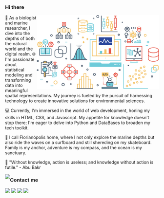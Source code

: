### Hi there

<img src="https://github.com/silveiratcl/images/blob/main/datascience.png" min-width="400px" max-width="400px" width="400px" align="right" alt="Computador"> 

<p align="left">

🌊 As a biologist and marine researcher, I dive into the depths of both the natural world and the digital realm. 🌐 I'm passionate about statistical modeling and transforming data into meaningful spatial representations. My journey is fueled by the pursuit of harnessing technology to create innovative solutions for environmental sciences.

💻 Currently, I'm immersed in the world of web development, honing my skills in HTML, CSS, and Javascript. My appetite for knowledge doesn't stop there; I'm eager to delve into Python and DataBases to broaden my tech toolkit. 

🌴 I call Florianópolis home, where I not only explore the marine depths but also ride the waves on a surfboard and still shereding on my skateboard. Family is my anchor, adventure is my compass, and the ocean is my sanctuary.

📜 "Without knowledge, action is useless; and knowledge without action is futile." - Abu Bakr


</p>


 
<p align="center">
<a href="https://github.com/silveiratcl/github-readme-stats">
  <img align="left" src="https://github-readme-stats.vercel.app/api/top-langs/?username=silveiratcl&show_icons=true&layout=compact&theme=dark" />
</a> 
</p>
 


<div>
  <h3>Contact me</h3>
    <a target="_blank" href="mailto:silveira.tcl@gmail.com"><img src="https://img.shields.io/badge/Gmail-D14836?style=for-the-badge&logo=gmail&logoColor=white" /><a/>
    <a target="_blank" href="https://www.linkedin.com/in/thiagoclsilveira/"><img src="https://img.shields.io/badge/LinkedIn-0077B5?style=for-the-badge&logo=linkedin&logoColor=white" /><a/>
    <a target="_blank" href="https://twitter.com/silveiratcl"><img src="https://img.shields.io/badge/Twitter-0077B5?style=for-the-badge&logo=twitter&logoColor=white" /><a/>
    <a target="_blank" href="https://orcid.org/0000-0002-3163-479X"><img src="https://img.shields.io/badge/Orcid-339933?style=for-the-badge&logo=orcid&logoColor=white" /><a/>
</div>
